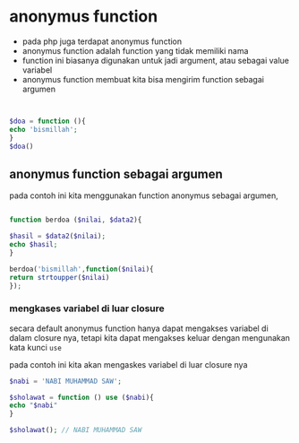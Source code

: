 
# anonymus function

* pada php juga terdapat anonymus function
* anonymus function adalah function yang tidak memiliki nama
* function ini biasanya digunakan untuk jadi argument, atau sebagai value variabel
* anonymus function membuat kita bisa mengirim function sebagai argumen



```php


$doa = function (){
echo 'bismillah';
}
$doa()
```


## anonymus function sebagai argumen

pada contoh ini kita menggunakan function anonymus sebagai argumen,

```php

function berdoa ($nilai, $data2){

$hasil = $data2($nilai);
echo $hasil;
}

berdoa('bismillah',function($nilai){
return strtoupper($nilai)
});
```

### mengkases variabel di luar closure

secara default anonymus function hanya dapat mengakses variabel di dalam closure nya, tetapi kita dapat mengakses keluar dengan mengunakan kata kunci `use`

pada contoh ini kita akan mengaskes variabel di luar closure nya
```php
$nabi = 'NABI MUHAMMAD SAW';

$sholawat = function () use ($nabi){
echo "$nabi"
}

$sholawat(); // NABI MUHAMMAD SAW
```